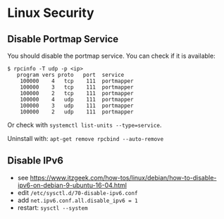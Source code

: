 # Linux Security

## Disable Portmap Service
You should disable the portmap service. You can check if it is available:

```text
$ rpcinfo -T udp -p <ip>
   program vers proto   port  service
    100000    4   tcp    111  portmapper
    100000    3   tcp    111  portmapper
    100000    2   tcp    111  portmapper
    100000    4   udp    111  portmapper
    100000    3   udp    111  portmapper
    100000    2   udp    111  portmapper
```

Or check with `systemctl list-units --type=service`.

Uninstall with: `apt-get remove rpcbind --auto-remove`

## Disable IPv6
- see https://www.itzgeek.com/how-tos/linux/debian/how-to-disable-ipv6-on-debian-9-ubuntu-16-04.html
- edit `/etc/sysctl.d/70-disable-ipv6.conf`
- add `net.ipv6.conf.all.disable_ipv6 = 1`
- restart: `sysctl --system`
